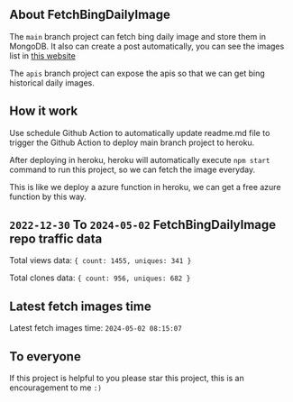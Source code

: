 ## About FetchBingDailyImage

The `main` branch project can fetch bing daily image and store them in MongoDB.
It also can create a post automatically, you can see the images list in [this website](https://oursalbum.netlify.app)

The `apis` branch project can expose the apis so that we can get bing historical daily images.

## How it work

Use schedule Github Action to automatically update readme.md file to trigger the Github Action to deploy main branch project to heroku.

After deploying in heroku, heroku will automatically execute `npm start` command to run this project, so we can fetch the image everyday.

This is like we deploy a azure function in heroku, we can get a free azure function by this way.

## `2022-12-30` To `2024-05-02` FetchBingDailyImage repo traffic data

Total views data: `{ count: 1455, uniques: 341 }`

Total clones data: `{ count: 956, uniques: 682 }`

## Latest fetch images time

Latest fetch images time: `2024-05-02 08:15:07`

## To everyone

If this project is helpful to you please star this project, this is an encouragement to me `:)`



